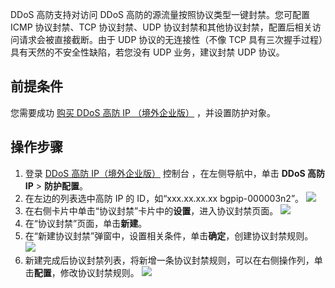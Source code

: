 DDoS 高防支持对访问 DDoS 高防的源流量按照协议类型一键封禁。您可配置 ICMP 协议封禁、TCP 协议封禁、UDP 协议封禁和其他协议封禁，配置后相关访问请求会被直接截断。由于 UDP 协议的无连接性（不像 TCP 具有三次握手过程）具有天然的不安全性缺陷，若您没有 UDP 业务，建议封禁 UDP 协议。

## 前提条件
您需要成功 [购买 DDoS 高防 IP （境外企业版）](https://cloud.tencent.com/document/product/1014/56255) ，并设置防护对象。

## 操作步骤
1.	登录 [DDoS 高防 IP（境外企业版）](https://console.cloud.tencent.com/ddos/ddos-basic) 控制台 ，在左侧导航中，单击 **DDoS 高防 IP** > **防护配置**。
2.	在左边的列表选中高防 IP 的 ID，如“xxx.xx.xx.xx bgpip-000003n2”。
![](https://main.qcloudimg.com/raw/d6586694f3fc6b1cbc6099b6b1498c38.png)
3. 在右侧卡片中单击“协议封禁”卡片中的**设置**，进入协议封禁页面。
![](https://main.qcloudimg.com/raw/470184647b0853c1bbc8dc2654bfc027.png)
4. 在“协议封禁”页面，单击**新建**。
5. 在“新建协议封禁”弹窗中，设置相关条件，单击**确定**，创建协议封禁规则。
![](https://main.qcloudimg.com/raw/282c775d40be4ad528f3ce66177a5537.png)
6. 新建完成后协议封禁列表，将新增一条协议封禁规则，可以在右侧操作列，单击**配置**，修改协议封禁规则。
![](https://main.qcloudimg.com/raw/aac0f7e37844d0a1b9fa6407ae5a9775.png)
